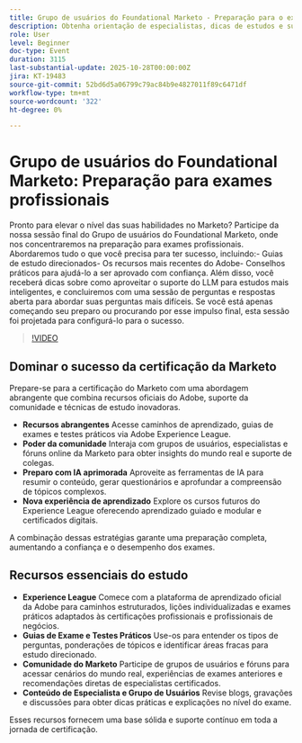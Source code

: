 ```yaml
---
title: Grupo de usuários do Foundational Marketo - Preparação para o exame profissional
description: Obtenha orientação de especialistas, dicas de estudos e suporte de aprendizado alimentado por IA para participar do exame profissional do Marketo Engage com confiança nesta sessão de preparação focada.
role: User
level: Beginner
doc-type: Event
duration: 3115
last-substantial-update: 2025-10-28T00:00:00Z
jira: KT-19483
source-git-commit: 52bd6d5a06799c79ac84b9e4827011f89c6471df
workflow-type: tm+mt
source-wordcount: '322'
ht-degree: 0%

---
```



# Grupo de usuários do Foundational Marketo: Preparação para exames profissionais

Pronto para elevar o nível das suas habilidades no Marketo? Participe da nossa sessão final do Grupo de usuários do Foundational Marketo, onde nos concentraremos na preparação para exames profissionais. Abordaremos tudo o que você precisa para ter sucesso, incluindo:- Guias de estudo direcionados- Os recursos mais recentes do Adobe- Conselhos práticos para ajudá-lo a ser aprovado com confiança. Além disso, você receberá dicas sobre como aproveitar o suporte do LLM para estudos mais inteligentes, e concluiremos com uma sessão de perguntas e respostas aberta para abordar suas perguntas mais difíceis. Se você está apenas começando seu preparo ou procurando por esse impulso final, esta sessão foi projetada para configurá-lo para o sucesso.

>[!VIDEO](https://video.tv.adobe.com/v/3476232/?learn=on&enablevpops)

## Dominar o sucesso da certificação da Marketo

Prepare-se para a certificação do Marketo com uma abordagem abrangente que combina recursos oficiais do Adobe, suporte da comunidade e técnicas de estudo inovadoras.

* **Recursos abrangentes** Acesse caminhos de aprendizado, guias de exames e testes práticos via Adobe Experience League.
* **Poder da comunidade** Interaja com grupos de usuários, especialistas e fóruns online da Marketo para obter insights do mundo real e suporte de colegas.
* **Preparo com IA aprimorada** Aproveite as ferramentas de IA para resumir o conteúdo, gerar questionários e aprofundar a compreensão de tópicos complexos.
* **Nova experiência de aprendizado** Explore os cursos futuros do Experience League oferecendo aprendizado guiado e modular e certificados digitais.

A combinação dessas estratégias garante uma preparação completa, aumentando a confiança e o desempenho dos exames.

## Recursos essenciais do estudo

* **Experience League** Comece com a plataforma de aprendizado oficial da Adobe para caminhos estruturados, lições individualizadas e exames práticos adaptados às certificações profissionais e profissionais de negócios.
* **Guias de Exame e Testes Práticos** Use-os para entender os tipos de perguntas, ponderações de tópicos e identificar áreas fracas para estudo direcionado.
* **Comunidade do Marketo** Participe de grupos de usuários e fóruns para acessar cenários do mundo real, experiências de exames anteriores e recomendações diretas de especialistas certificados.
* **Conteúdo de Especialista e Grupo de Usuários** Revise blogs, gravações e discussões para obter dicas práticas e explicações no nível do exame.

Esses recursos fornecem uma base sólida e suporte contínuo em toda a jornada de certificação.

